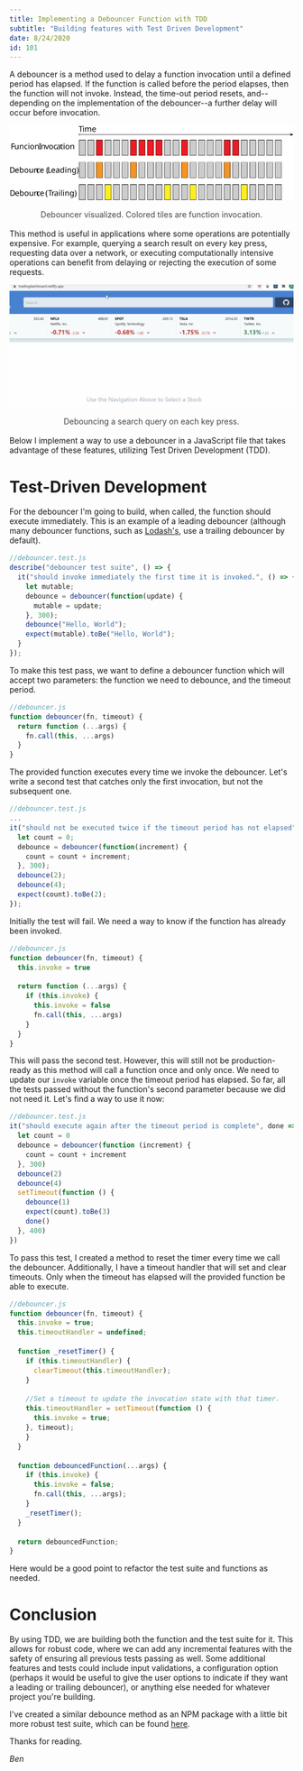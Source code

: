```yaml
---
title: Implementing a Debouncer Function with TDD
subtitle: "Building features with Test Driven Development"
date: 8/24/2020
id: 101
---
```


A debouncer is a method used to delay a function invocation until a defined period has elapsed. If the function is called before the period elapses, then the function will not invoke. Instead, the time-out period resets, and--depending on the implementation of the debouncer--a further delay will occur before invocation.

![Image Example](../debouncer_example.svg)

<figcaption style="font-size: 14px; opacity: 0.8; text-align: center;">Debouncer visualized. Colored tiles are function invocation.</figcaption>
<br>
This method is useful in applications where some operations are potentially expensive. For example, querying a search result on every key press, requesting data over a network, or executing computationally intensive operations can benefit from delaying or rejecting the execution of some requests.

![Trading Example](../tradinggif.gif)

<figcaption style="font-size: 14px; opacity: 0.8; text-align: center;">Debouncing a search query on each key press.</figcaption>
<br>
Below I implement a way to use a debouncer in a JavaScript file that takes advantage of these features, utilizing Test Driven Development (TDD).

# Test-Driven Development

For the debouncer I'm going to build, when called, the function should execute immediately. This is an example of a leading debouncer (although many debouncer functions, such as [Lodash's](https://lodash.com/docs/4.17.15#debounce), use a trailing debouncer by default).

```javascript
//debouncer.test.js
describe("debouncer test suite", () => {
  it("should invoke immediately the first time it is invoked.", () => {
    let mutable;
    debounce = debouncer(function(update) {
      mutable = update;
    }, 300);
    debounce("Hello, World");
    expect(mutable).toBe("Hello, World");
  }
});
```

To make this test pass, we want to define a debouncer function which will accept two parameters: the function we need to debounce, and the timeout period.

```javascript
//debouncer.js
function debouncer(fn, timeout) {
  return function (...args) {
    fn.call(this, ...args)
  }
}
```

The provided function executes every time we invoke the debouncer. Let's write a second test that catches only the first invocation, but not the subsequent one.

```javascript
//debouncer.test.js
...
it("should not be executed twice if the timeout period has not elapsed", () => {
  let count = 0;
  debounce = debouncer(function(increment) {
    count = count + increment;
  }, 300);
  debounce(2);
  debounce(4);
  expect(count).toBe(2);
});
```

Initially the test will fail. We need a way to know if the function has already been invoked.

```javascript
//debouncer.js
function debouncer(fn, timeout) {
  this.invoke = true

  return function (...args) {
    if (this.invoke) {
      this.invoke = false
      fn.call(this, ...args)
    }
  }
}
```

This will pass the second test. However, this will still not be production-ready as this method will call a function once and only once. We need to update our `invoke` variable once the timeout period has elapsed. So far, all the tests passed without the function's second parameter because we did not need it. Let's find a way to use it now:

```javascript
//debouncer.test.js
it("should execute again after the timeout period is complete", done => {
  let count = 0
  debounce = debouncer(function (increment) {
    count = count + increment
  }, 300)
  debounce(2)
  debounce(4)
  setTimeout(function () {
    debounce(1)
    expect(count).toBe(3)
    done()
  }, 400)
})
```

To pass this test, I created a method to reset the timer every time we call the debouncer. Additionally, I have a timeout handler that will set and clear timeouts. Only when the timeout has elapsed will the provided function be able to execute.

```javascript
//debouncer.js
function debouncer(fn, timeout) {
  this.invoke = true;
  this.timeoutHandler = undefined;

  function _resetTimer() {
    if (this.timeoutHandler) {
      clearTimeout(this.timeoutHandler);
    }

    //Set a timeout to update the invocation state with that timer.
    this.timeoutHandler = setTimeout(function () {
      this.invoke = true;
    }, timeout);
    }
  }

  function debouncedFunction(...args) {
    if (this.invoke) {
      this.invoke = false;
      fn.call(this, ...args);
    }
    _resetTimer();
  }

  return debouncedFunction;
}
```

Here would be a good point to refactor the test suite and functions as needed.
<br>

# Conclusion

By using TDD, we are building both the function and the test suite for it. This allows for robust code, where we can add any incremental features with the safety of ensuring all previous tests passing as well. Some additional features and tests could include input validations, a configuration option (perhaps it would be useful to give the user options to indicate if they want a leading or trailing debouncer), or anything else needed for whatever project you're building.

I've created a similar debounce method as an NPM package with a little bit more robust test suite, which can be found [here](https://www.npmjs.com/package/@somethingscripted/debouncer).

Thanks for reading.

_Ben_
